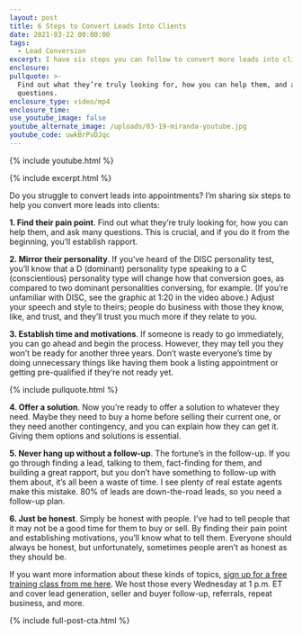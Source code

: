 ```yaml
---
layout: post
title: 6 Steps to Convert Leads Into Clients
date: 2021-03-22 00:00:00
tags:
  - Lead Conversion
excerpt: I have six steps you can follow to convert more leads into clients.
enclosure:
pullquote: >-
  Find out what they’re truly looking for, how you can help them, and ask many
  questions.
enclosure_type: video/mp4
enclosure_time:
use_youtube_image: false
youtube_alternate_image: /uploads/03-19-miranda-youtube.jpg
youtube_code: uwkBrPvDJqc
---
```

{% include youtube.html %}

{% include excerpt.html %}

Do you struggle to convert leads into appointments? I’m sharing six steps to help you convert more leads into clients:

**1\. Find their pain point**. Find out what they’re truly looking for, how you can help them, and ask many questions. This is crucial, and if you do it from the beginning, you’ll establish rapport.

**2\. Mirror their personality**. If you’ve heard of the DISC personality test, you’ll know that a D (dominant) personality type speaking to a C (conscientious) personality type will change how that conversion goes, as compared to two dominant personalities conversing, for example. (If you’re unfamiliar with DISC, see the graphic at 1:20 in the video above.) Adjust your speech and style to theirs; people do business with those they know, like, and trust, and they’ll trust you much more if they relate to you.

**3\. Establish time and motivations**. If someone is ready to go immediately, you can go ahead and begin the process. However, they may tell you they won’t be ready for another three years. Don’t waste everyone’s time by doing unnecessary things like having them book a listing appointment or getting pre-qualified if they’re not ready yet.

{% include pullquote.html %}

**4\. Offer a solution**. Now you’re ready to offer a solution to whatever they need. Maybe they need to buy a home before selling their current one, or they need another contingency, and you can explain how they can get it. Giving them options and solutions is essential.

**5\. Never hang up without a follow-up**. The fortune’s in the follow-up. If you go through finding a lead, talking to them, fact-finding for them, and building a great rapport, but you don’t have something to follow-up with them about, it’s all been a waste of time. I see plenty of real estate agents make this mistake. 80% of leads are down-the-road leads, so you need a follow-up plan.

**6\. Just be honest**. Simply be honest with people. I’ve had to tell people that it may not be a good time for them to buy or sell. By finding their pain point and establishing motivations, you’ll know what to tell them. Everyone should always be honest, but unfortunately, sometimes people aren’t as honest as they should be.

If you want more information about these kinds of topics, <u><a target="_blank" rel="noopener" href="https://register.gotowebinar.com/register/7774288690895853068">sign up for a free training class from me here</a></u>. We host those every Wednesday at 1 p.m. ET and cover lead generation, seller and buyer follow-up, referrals, repeat business, and more.

{% include full-post-cta.html %}
